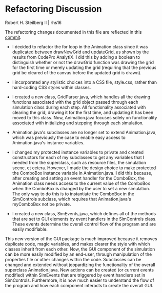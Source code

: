 Refactoring Discussion
=======================

Robert H. Steilberg II | rhs16

The refactoring changes documented in this file are reflected in this [commit]().

* I decided to refactor the for loop in the Animation class since it was duplicated between drawNewGrid and updateGrid, as shown by the results from CodePro AnalytiX. I did this by adding a boolean to distinguish whether or not the drawGrid function was drawing the grid for the first time or merely updating the grid (requiring that the previous grid be cleared of the canvas before the updated grid is drawn).

* I incorporated any stylistic choices into a CSS file, style.css, rather than hard-coding CSS styles within classes.

* I created a new class, GridParser.java, which handles all the drawing functions associated with the grid object passed through each simulation class during each step. All functionality associated with clearing the grid, drawing it for the first time, and updating it has been moved to this class. Now, Animation.java focuses solely on functionality associated with initializing and stepping through each simulation.

* Animation.java's subclasses are no longer set to extend Animation.java, which was previously the case to enable easy access to Animation.java's instance variables.

* I changed my protected instance variables to private and created constructors for each of my subclasses to get any variables that I needed from the superclass, such as resource files, the simulation scene, et cetera. However, I made the design choice to make protected the ComboBox instance variable in Animation.java. I did this because, after creating and setting an event handler for the ComboBox, the Animation class needs access to the current value of the ComboBox when the ComboBox is changed by the user to set a new simulation. The only way to do this is to instantiate the ComboBox in the SimControls subclass, which requires that Animation.java's myComboBox not be private.

* I created a new class, SimEvents,java, which defines all of the methods that are set to GUI elements by event handlers in the SimControls class. These events determine the overall control flow of the program and are easily modifiable.

This new version of the GUI package is much improved because it removes duplicate code, magic variables, and makes clearer the style with which classes inherit from each other. Now, the GUI component of the simulation can be more easily modified by an end-user, through manipulation of the properties file or other changes within the code. Subclasses can be changed and extended without jeopardizing the functionality of the overall superclass Animation.java. New actions can be created (or current events modified) within SimEvents that are triggered by event handlers set in SimControls. Furthermore, it is now much easier to understand the flow of the program and how each component interacts to create the overall GUI.
